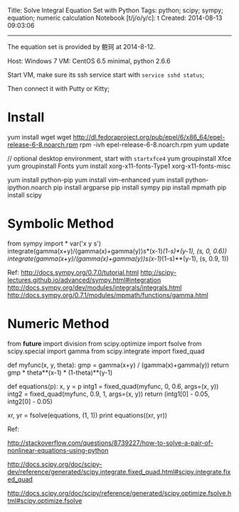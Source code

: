 Title: Solve Integral Equation Set with Python
Tags: python; scipy; sympy; equation; numeric calculation
Notebook [t/j/o/y/c]: t
Created: 2014-08-13 09:03:06

------

The equation set is provided by 鲍珂 at 2014-8-12.

Host: Windows 7
VM: CentOS 6.5 minimal, python 2.6.6

Start VM, make sure its ssh service start with `service sshd status`;

Then connect it with Putty or Kitty;

# Install

yum install wget
wget http://dl.fedoraproject.org/pub/epel/6/x86_64/epel-release-6-8.noarch.rpm
rpm -ivh epel-release-6-8.noarch.rpm
yum update

// optional desktop environment, start with `startxfce4`
yum groupinstall Xfce
yum groupinstall Fonts
yum install xorg-x11-fonts-Type1 xorg-x11-fonts-misc

yum install python-pip
yum install vim-enhanced
yum install python-ipython.noarch
pip install argparse
pip install sympy
pip install mpmath
pip install scipy

# Symbolic Method

from sympy import *
var('x y s')
integrate(gamma(x+y)/(gamma(x)+gamma(y))*s**(x-1)*(1-s)**(y-1), (s, 0, 0.6))
integrate(gamma(x+y)/(gamma(x)+gamma(y))*s**(x-1)*(1-s)**(y-1), (s, 0.9, 1))

Ref:
http://docs.sympy.org/0.7.0/tutorial.html
http://scipy-lectures.github.io/advanced/sympy.html#integration
http://docs.sympy.org/dev/modules/integrals/integrals.html
http://docs.sympy.org/0.7.1/modules/mpmath/functions/gamma.html


# Numeric Method

from __future__ import division
from scipy.optimize import fsolve
from scipy.special import gamma
from scipy.integrate import fixed_quad

def myfunc(x, y, theta):
gmp = gamma(x+y) / (gamma(x)+gamma(y))
return gmp * theta**(x-1) * (1-theta)**(y-1)

def equations(p):
x, y = p
intg1 = fixed_quad(myfunc, 0, 0.6, args=(x, y))
intg2 = fixed_quad(myfunc, 0.9, 1, args=(x, y))
return (intg1[0] - 0.05, intg2[0] - 0.05)

xr, yr = fsolve(equations, (1, 1))
print equations((xr, yr))

Ref:

http://stackoverflow.com/questions/8739227/how-to-solve-a-pair-of-nonlinear-equations-using-python

http://docs.scipy.org/doc/scipy-dev/reference/generated/scipy.integrate.fixed_quad.html#scipy.integrate.fixed_quad

http://docs.scipy.org/doc/scipy/reference/generated/scipy.optimize.fsolve.html#scipy.optimize.fsolve

